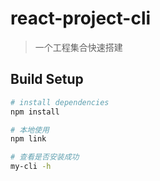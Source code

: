 # react-project-cli

> 一个工程集合快速搭建

## Build Setup

``` bash
# install dependencies
npm install

# 本地使用
npm link 

# 查看是否安装成功
my-cli -h

```



